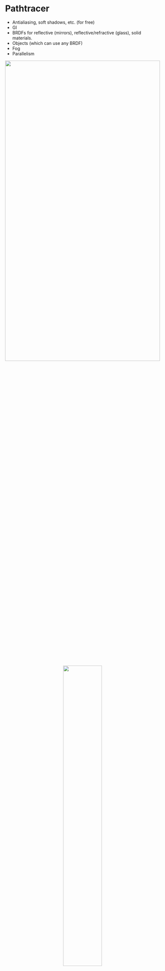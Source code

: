 # Pathtracer

- Antialiasing, soft shadows, etc. (for free)
- GI
- BRDFs for reflective (mirrors), reflective/refractive (glass), solid materials.
- Objects (which can use any BRDF)
- Fog
- Parallelism

<img src="https://user-images.githubusercontent.com/6099321/67159206-9fba8f80-f339-11e9-9541-dd41a7699b0f.jpg" align="center" height="50%" width="100%" /><br />

<p align="center">
<img src="https://user-images.githubusercontent.com/6099321/67159199-96312780-f339-11e9-9b57-828d7a7e1ceb.jpg" align="center" height="50%" width="50%" />
</p>

<p align="center">
<img src="https://user-images.githubusercontent.com/6099321/67159200-96c9be00-f339-11e9-8a17-f762259ab844.jpg" align="center" height="50%" width="50%" />
</p>


# Rasterizer

- Objects
- Textures
- FXAA
- Shadow maps
- Clipping
</div>

<p align="center">
  <img src="https://user-images.githubusercontent.com/6099321/67159203-98938180-f339-11e9-856e-448e4e8265a2.png" align="center" height="50%" width="50%" />
</p>
<p align="center">
  <img src="https://user-images.githubusercontent.com/6099321/67159201-97faeb00-f339-11e9-9bd1-6cf1495e6246.png" align="center" height="50%" width="50%" />
</p>
